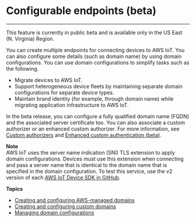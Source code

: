 # Configurable endpoints \(beta\)<a name="iot-custom-endpoints-configurable"></a>

****  
This feature is currently in public beta and is available only in the US East \(N\. Virginia\) Region\.

You can create multiple endpoints for connecting devices to AWS IoT\. You can also configure some details \(such as domain name\) by using domain configurations\. You can use domain configurations to simplify tasks such as the following\.
+ Migrate devices to AWS IoT\.
+ Support heterogeneous device fleets by maintaining separate domain configurations for separate device types\.
+ Maintain brand identity \(for example, through domain name\) while migrating application infrastructure to AWS IoT\.

In the beta release, you can configure a fully qualified domain name \(FQDN\) and the associated server certificate too\. You can also associate a custom authorizer or an enhanced custom authorizer\. For more information, see [Custom authorizers](custom-authorizer.md) and [Enhanced custom authentication \(beta\)](enhanced-custom-authentication.md)\.

**Note**  
AWS IoT uses the server name indication \(SNI\) TLS extension to apply domain configurations\. Devices must use this extension when connecting and pass a server name that is identical to the domain name that is specified in the domain configuration\. To test this service, use the v2 version of each [AWS IoT Device SDK in GitHub](https://github.com/aws)\.

**Topics**
+ [Creating and configuring AWS\-managed domains](iot-custom-endpoints-configurable-aws.md)
+ [Creating and configuring custom domains](iot-custom-endpoints-configurable-custom.md)
+ [Managing domain configurations](iot-custom-endpoints-managing.md)